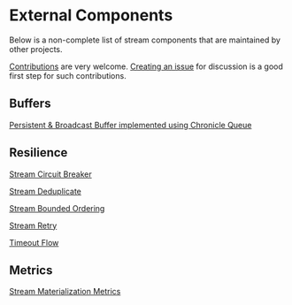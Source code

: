 # External Components

Below is a non-complete list of stream components that are maintained by other projects.

[Contributions](https://github.com/akka/alpakka/blob/master/CONTRIBUTING.md) are very welcome.
[Creating an issue](https://github.com/akka/alpakka/issues) for discussion is a good first step for such contributions.

## Buffers

[Persistent & Broadcast Buffer implemented using Chronicle Queue](https://squbs.readthedocs.io/en/latest/persistent-buffer/)

## Resilience

[Stream Circuit Breaker](https://squbs.readthedocs.io/en/latest/circuitbreaker/)

[Stream Deduplicate](https://squbs.readthedocs.io/en/latest/deduplicate/)

[Stream Bounded Ordering](https://squbs.readthedocs.io/en/latest/flow-ordering/)

[Stream Retry](https://squbs.readthedocs.io/en/latest/flow-retry/)

[Timeout Flow](https://squbs.readthedocs.io/en/latest/flow-timeout/)

## Metrics

[Stream Materialization Metrics](https://squbs.readthedocs.io/en/latest/materialization-metrics-collector/)